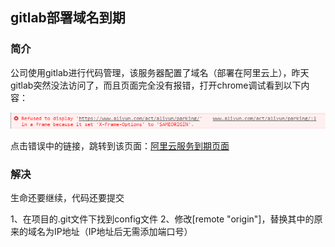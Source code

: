 ## gitlab部署域名到期

### 简介

公司使用gitlab进行代码管理，该服务器配置了域名（部署在阿里云上），昨天gitlab突然没法访问了，而且页面完全没有报错，打开chrome调试看到以下内容：

![](/img/git/gitlab.png)

点击错误中的链接，跳转到该页面：[阿里云服务到期页面](https://www.aliyun.com/act/aliyun/parking/)

### 解决

生命还要继续，代码还要提交

1、在项目的.git文件下找到config文件
2、修改[remote "origin"]，替换其中的原来的域名为IP地址（IP地址后无需添加端口号）

